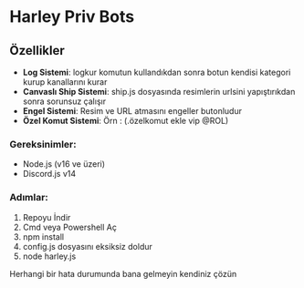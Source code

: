 # Harley Priv Bots

## Özellikler

- **Log Sistemi**: logkur komutun kullandıkdan sonra botun kendisi kategori kurup kanallarını kurar
- **Canvaslı Ship Sistemi**: ship.js dosyasında resimlerin urlsini yapıştırıkdan sonra sorunsuz çalışır 
- **Engel Sistemi**: Resim ve URL atmasını engeller butonludur
- **Özel Komut Sistemi**: Örn : (.özelkomut ekle vip @ROL)

### Gereksinimler:
- Node.js (v16 ve üzeri)
- Discord.js v14

### Adımlar:
1. Repoyu İndir
2. Cmd veya Powershell Aç
3. npm install
4. config.js dosyasını eksiksiz doldur
5. node harley.js

Herhangi bir hata durumunda bana gelmeyin kendiniz çözün
